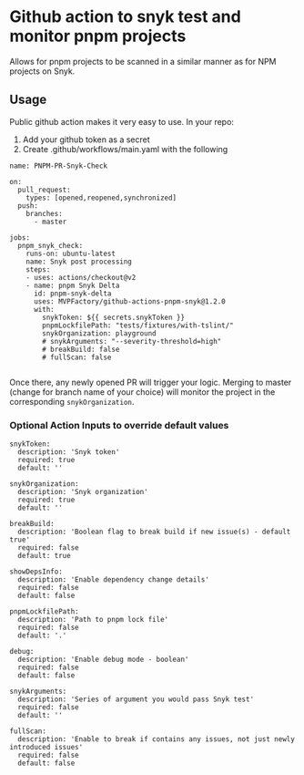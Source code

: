 # Github action to snyk test and monitor pnpm projects


<!-- Add Circle + Snyk badges here -->

Allows for pnpm projects to be scanned in a similar manner as for NPM projects on Snyk.


## Usage

Public github action makes it very easy to use. 
In your repo:
1. Add your github token as a secret
2. Create .github/workflows/main.yaml with the following

```
name: PNPM-PR-Snyk-Check

on: 
  pull_request:
    types: [opened,reopened,synchronized]
  push:
    branches:
      - master
  
jobs:
  pnpm_snyk_check:
    runs-on: ubuntu-latest
    name: Snyk post processing
    steps:
    - uses: actions/checkout@v2
    - name: pnpm Snyk Delta
      id: pnpm-snyk-delta
      uses: MVPFactory/github-actions-pnpm-snyk@1.2.0
      with:
        snykToken: ${{ secrets.snykToken }}
        pnpmLockfilePath: "tests/fixtures/with-tslint/"
        snykOrganization: playground
        # snykArguments: "--severity-threshold=high"
        # breakBuild: false
        # fullScan: false


```
        

Once there, any newly opened PR will trigger your logic.
Merging to master (change for branch name of your choice) will monitor the project in the corresponding `snykOrganization`.

### Optional Action Inputs to override default values
```
snykToken:
  description: 'Snyk token'
  required: true
  default: ''

snykOrganization:
  description: 'Snyk organization'
  required: true
  default: ''

breakBuild:
  description: 'Boolean flag to break build if new issue(s) - default true'
  required: false
  default: true

showDepsInfo:
  description: 'Enable dependency change details'
  required: false
  default: false

pnpmLockfilePath:
  description: 'Path to pnpm lock file'
  required: false
  default: '.'

debug:
  description: 'Enable debug mode - boolean'
  required: false
  default: false

snykArguments:
  description: 'Series of argument you would pass Snyk test'
  required: false
  default: ''
  
fullScan:
  description: 'Enable to break if contains any issues, not just newly introduced issues'
  required: false
  default: false
  ```
